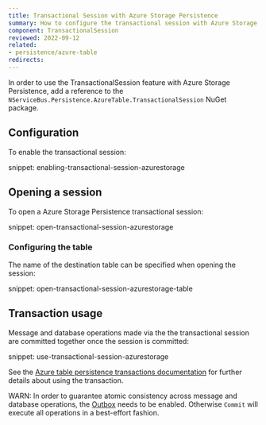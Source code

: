 ```yaml
---
title: Transactional Session with Azure Storage Persistence
summary: How to configure the transactional session with Azure Storage Persistence
component: TransactionalSession
reviewed: 2022-09-12
related:
- persistence/azure-table
redirects:
---
```


In order to use the TransactionalSession feature with Azure Storage Persistence, add a reference to the `NServiceBus.Persistence.AzureTable.TransactionalSession` NuGet package.

## Configuration

To enable the transactional session:

snippet: enabling-transactional-session-azurestorage

## Opening a session

To open a Azure Storage Persistence transactional session:

snippet: open-transactional-session-azurestorage

### Configuring the table

The name of the destination table can be specified when opening the session:

snippet: open-transactional-session-azurestorage-table

## Transaction usage

Message and database operations made via the the transactional session are committed together once the session is committed:

snippet: use-transactional-session-azurestorage

See the [Azure table persistence transactions documentation](/persistence/azure-table/transactions.md#sharing-the-transaction) for further details about using the transaction.

WARN: In order to guarantee atomic consistency across message and database operations, the [Outbox](/nservicebus/outbox) needs to be enabled. Otherwise `Commit` will execute all operations in a best-effort fashion.